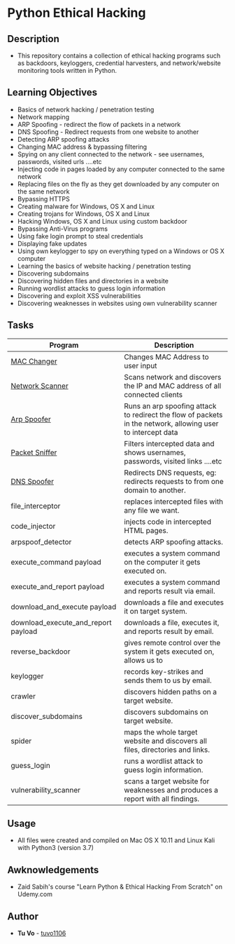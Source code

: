 # Python Ethical Hacking

## Description

- This repository contains a collection of ethical hacking programs such as backdoors, keyloggers, credential harvesters, and network/website monitoring tools written in Python.

## Learning Objectives

- Basics of network hacking / penetration testing
- Network mapping
- ARP Spoofing - redirect the flow of packets in a network
- DNS Spoofing - Redirect requests from one website to another
- Detecting ARP spoofing attacks
- Changing MAC address & bypassing filtering
- Spying on any client connected to the network - see usernames, passwords, visited urls ....etc
- Injecting code in pages loaded by any computer connected to the same network
- Replacing files on the fly as they get downloaded by any computer on the same network
- Bypassing HTTPS
- Creating malware for Windows, OS X and Linux
- Creating trojans for Windows, OS X and Linux
- Hacking Windows, OS X and Linux using custom backdoor
- Bypassing Anti-Virus programs
- Using fake login prompt to steal credentials
- Displaying fake updates
- Using own keylogger to spy on everything typed on a Windows or OS X computer
- Learning the basics of website hacking / penetration testing
- Discovering subdomains
- Discovering hidden files and directories in a website
- Running wordlist attacks to guess login information
- Discovering and exploit XSS vulnerabilities
- Discovering weaknesses in websites using own vulnerability scanner

## Tasks

| Program                                 | Description                                                                                                 |
| --------------------------------------- | ----------------------------------------------------------------------------------------------------------- |
| [MAC Changer](./mac_changer.py)         | Changes MAC Address to user input                                                                           |
| [Network Scanner](./network_scanner.py) | Scans network and discovers the IP and MAC address of all connected clients                                 |
| [Arp Spoofer](./arp_spoofer.py)         | Runs an arp spoofing attack to redirect the flow of packets in the network, allowing user to intercept data |
| [Packet Sniffer](./packet_sniffer.py)   | Filters intercepted data and shows usernames, passwords, visited links ....etc                              |
| [DNS Spoofer](./dns_spoofer.py)         | Redirects DNS requests, eg: redirects requests to from one domain to another.                               |
| file_interceptor                        | replaces intercepted files with any file we want.                                                           |
| code_injector                           | injects code in intercepted HTML pages.                                                                     |
| arpspoof_detector                       | detects ARP spoofing attacks.                                                                               |
| execute_command payload                 | executes a system command on the computer it gets executed on.                                              |
| execute_and_report payload              | executes a system command and reports result via email.                                                     |
| download_and_execute payload            | downloads a file and executes it on target system.                                                          |
| download_execute_and_report payload     | downloads a file, executes it, and reports result by email.                                                 |
| reverse_backdoor                        | gives remote control over the system it gets executed on, allows us to                                      |
| keylogger                               | records key-strikes and sends them to us by email.                                                          |
| crawler                                 | discovers hidden paths on a target website.                                                                 |
| discover_subdomains                     | discovers subdomains on target website.                                                                     |
| spider                                  | maps the whole target website and discovers all files, directories and links.                               |
| guess_login                             | runs a wordlist attack to guess login information.                                                          |
| vulnerability_scanner                   | scans a target website for weaknesses and produces a report with all findings.                              |

## Usage

- All files were created and compiled on Mac OS X 10.11 and Linux Kali with Python3 (version 3.7)

## Awknowledgements

- Zaid Sabih's course "Learn Python & Ethical Hacking From Scratch" on Udemy.com

## Author

- **Tu Vo** - [tuvo1106](https://github.com/tuvo1106)
